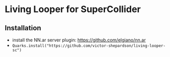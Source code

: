 # Living Looper for SuperCollider

## Installation

- install the NN.ar server plugin: https://github.com/elgiano/nn.ar
- `Quarks.install("https://github.com/victor-shepardson/living-looper-sc")`